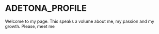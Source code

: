 # ADETONA_PROFILE
Welcome to my page. This speaks a volume about me, my passion and my growth. Please, meet me
